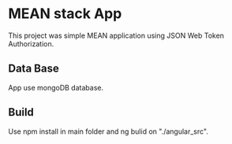 # MEAN stack App

This project was simple MEAN application using JSON Web Token Authorization.

## Data Base

App use mongoDB database.

## Build
Use npm install in main folder and ng bulid on "./angular_src".